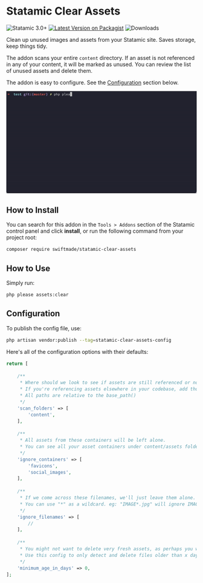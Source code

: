 # Statamic Clear Assets

![Statamic 3.0+](https://img.shields.io/badge/Statamic-3.0+-FF269E?style=for-the-badge&link=https://statamic.com)
[![Latest Version on Packagist](https://img.shields.io/packagist/v/swiftmade/statamic-clear-assets.svg?style=for-the-badge)](https://packagist.org/packages/swiftmade/statamic-clear-assets)
![Downloads](https://img.shields.io/packagist/dt/swiftmade/statamic-clear-assets?style=for-the-badge)

Clean up unused images and assets from your Statamic site. Saves storage, keep things tidy.

The addon scans your entire `content` directory. If an asset is not referenced in any of your content, it will be marked as unused. You can review the list of unused assets and delete them.

The addon is easy to configure. See the [Configuration](#configuration) section below.

![demo](demo.gif)

## How to Install

You can search for this addon in the `Tools > Addons` section of the Statamic control panel and click **install**, or run the following command from your project root:

```bash
composer require swiftmade/statamic-clear-assets
```

## How to Use

Simply run:

```bash
php please assets:clear
```

## Configuration

To publish the config file, use:

 ```bash
 php artisan vendor:publish --tag=statamic-clear-assets-config
 ```

Here's all of the configuration options with their defaults:

```php
return [

    /**
     * Where should we look to see if assets are still referenced or not?
     * If you're referencing assets elsewhere in your codebase, add those paths here.
     * All paths are relative to the base_path()
     */
    'scan_folders' => [
        'content',
    ],

    /**
     * All assets from these containers will be left alone.
     * You can see all your asset containers under content/assets folder.
     */
    'ignore_containers' => [
        'favicons',
        'social_images',
    ],

    /**
     * If we come across these filenames, we'll just leave them alone.
     * You can use "*" as a wildcard. eg: "IMAGE*.jpg" will ignore IMAGE1.jpg IMAGE23.jpg etc...
     */
    'ignore_filenames' => [
        //
    ],

    /**
     * You might not want to delete very fresh assets, as perhaps you want to use them soon.
     * Use this config to only detect and delete files older than x days.
     */
    'minimum_age_in_days' => 0,
];
```
